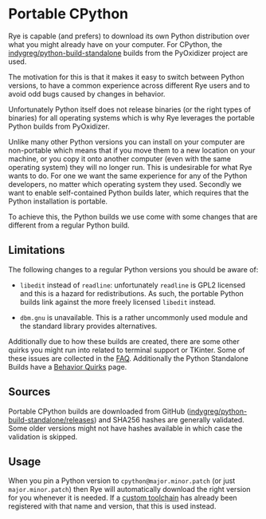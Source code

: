 # Portable CPython

Rye is capable (and prefers) to download its own Python distribution over what
you might already have on your computer.  For CPython, the
[indygreg/python-build-standalone](https://github.com/indygreg/python-build-standalone)
builds from the PyOxidizer project are used.

The motivation for this is that it makes it easy to switch between Python
versions, to have a common experience across different Rye users and to
avoid odd bugs caused by changes in behavior.

Unfortunately Python itself does not release binaries (or the right types of
binaries) for all operating systems which is why Rye leverages the portable
Python builds from PyOxidizer.

Unlike many other Python versions you can install on your computer are
non-portable which means that if you move them to a new location on your
machine, or you copy it onto another computer (even with the same operating
system) they will no longer run.  This is undesirable for what Rye wants to do.
For one we want the same experience for any of the Python developers, no matter
which operating system they used.  Secondly we want to enable self-contained
Python builds later, which requires that the Python installation is portable.

To achieve this, the Python builds we use come with some changes that are
different from a regular Python build.

## Limitations

The following changes to a regular Python versions you should be aware of:

* `libedit` instead of `readline`: unfortunately `readline` is GPL2 licensed
  and this is a hazard for redistributions.  As such, the portable Python
  builds link against the more freely licensed `libedit` instead.

* `dbm.gnu` is unavailable.  This is a rather uncommonly used module and the
  standard library provides alternatives.

Additionally due to how these builds are created, there are some other quirks
you might run into related to terminal support or TKinter.  Some of these
issues are collected in the [FAQ](../faq.md).  Additionally the Python
Standalone Builds have a [Behavior Quirks](https://python-build-standalone.readthedocs.io/en/latest/quirks.html)
page.

## Sources

Portable CPython builds are downloaded from GitHub
([indygreg/python-build-standalone/releases](https://github.com/indygreg/python-build-standalone/releases))
and SHA256 hashes are generally validated.  Some older versions might not
have hashes available in which case the validation is skipped.

## Usage

When you pin a Python version to `cpython@major.minor.patch` (or just
`major.minor.patch`) then Rye will automatically download the right version
for you whenever it is needed.  If a [custom toolchain](index.md#registering-toolchains) has already been registered with that name and
version, that this is used instead.
